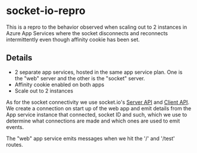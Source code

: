 # socket-io-repro

This is a repro to the behavior observed when scaling out to 2 instances in Azure App Services where the socket disconnects and reconnects intermittently even though affinity cookie has been set.

## Details
* 2 separate app services, hosted in the same app service plan. One is the "web" server and the other is the "socket" server.
* Affinity cookie enabled on both apps
* Scale out to 2 instances

As for the socket connectivity we use socket.io's [Server API](https://socket.io/docs/v3/server-api/index.html) and [Client API](https://socket.io/docs/v3/client-api/index.html). We create a connection on start up of the web app and emit details from the App service instance that connected, socket ID and such, which we use to determine what connections are made and which ones are used to emit events.

The "web" app service emits messages when we hit the '/' and '/test' routes.
